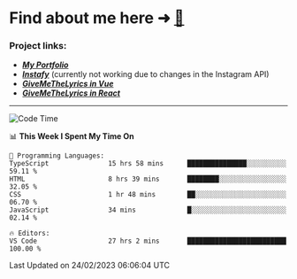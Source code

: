 # Find about me here ➜ [🧑](https://pauabella.dev)

### Project links:
- ***[My Portfolio](https://pauabella.dev)***
- ***[Instafy](https://instafy.me)*** (currently not working due to changes in the Instagram API)
- ***[GiveMeTheLyrics in Vue](https://lyrics.pauabella.dev)***
- ***[GiveMeTheLyrics in React](https://pauabella.dev/GiveMeTheLyrics)***

---
<!--START_SECTION:waka-->
![Code Time](http://img.shields.io/badge/Code%20Time-1%2C925%20hrs%2049%20mins-blue)

📊 **This Week I Spent My Time On** 

```text
💬 Programming Languages: 
TypeScript               15 hrs 58 mins      ███████████████░░░░░░░░░░   59.11 % 
HTML                     8 hrs 39 mins       ████████░░░░░░░░░░░░░░░░░   32.05 % 
CSS                      1 hr 48 mins        ██░░░░░░░░░░░░░░░░░░░░░░░   06.70 % 
JavaScript               34 mins             █░░░░░░░░░░░░░░░░░░░░░░░░   02.14 % 

🔥 Editors: 
VS Code                  27 hrs 2 mins       █████████████████████████   100.00 % 
```


 Last Updated on 24/02/2023 06:06:04 UTC
<!--END_SECTION:waka-->
